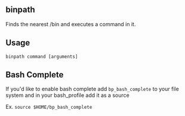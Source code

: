 ## binpath
Finds the nearest /bin and executes a command in it.

## Usage
`binpath command [arguments]`

## Bash Complete
If you'd like to enable bash complete add `bp_bash_complete` to your file system and in your bash_profile add it as a source

Ex. `source $HOME/bp_bash_complete`
